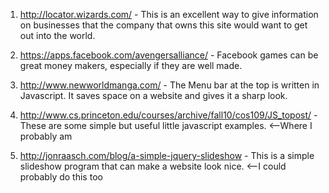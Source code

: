 1. http://locator.wizards.com/ - This is an excellent way to give information on businesses that the company that owns this site would want to get out into the world. 

2. https://apps.facebook.com/avengersalliance/ - Facebook games can be great money makers, especially if they are well made. 

3. http://www.newworldmanga.com/ - The Menu bar at the top is written in Javascript. It saves space on a website and gives it a sharp look. 

4. http://www.cs.princeton.edu/courses/archive/fall10/cos109/JS_topost/ - These are some simple but useful little javascript examples. <--Where I probably am

5. http://jonraasch.com/blog/a-simple-jquery-slideshow - This is a simple slideshow program that can make a website look nice. <--I could probably do this too

